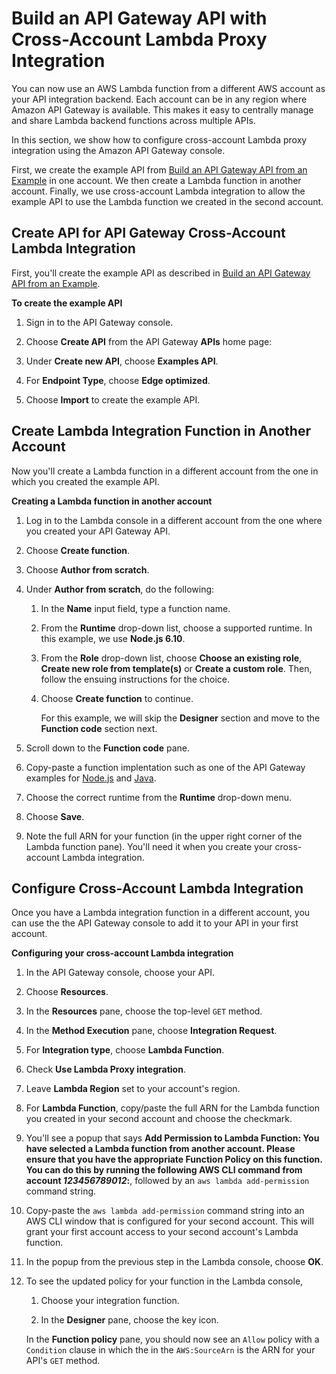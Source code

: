 # Build an API Gateway API with Cross\-Account Lambda Proxy Integration<a name="apigateway-cross-account-lambda-integrations"></a>

You can now use an AWS Lambda function from a different AWS account as your API integration backend\. Each account can be in any region where Amazon API Gateway is available\. This makes it easy to centrally manage and share Lambda backend functions across multiple APIs\.

In this section, we show how to configure cross\-account Lambda proxy integration using the Amazon API Gateway console\.

First, we create the example API from [Build an API Gateway API from an Example](api-gateway-create-api-from-example.md) in one account\. We then create a Lambda function in another account\. Finally, we use cross\-account Lambda integration to allow the example API to use the Lambda function we created in the second account\.

## Create API for API Gateway Cross\-Account Lambda Integration<a name="apigateway-cross-account-lambda-integrations-create-api"></a>

First, you'll create the example API as described in [Build an API Gateway API from an Example](api-gateway-create-api-from-example.md)\.

**To create the example API**

1.  Sign in to the API Gateway console\. 

1. Choose **Create API** from the API Gateway **APIs** home page: 

1. Under **Create new API**, choose **Examples API**\.

1. For **Endpoint Type**, choose **Edge optimized**\.

1. Choose **Import** to create the example API\.

## Create Lambda Integration Function in Another Account<a name="apigateway-cross-account-lambda-integrations-create-lambda-function"></a>

Now you'll create a Lambda function in a different account from the one in which you created the example API\.

**Creating a Lambda function in another account**

1. Log in to the Lambda console in a different account from the one where you created your API Gateway API\.

1. Choose **Create function**\.

1. Choose **Author from scratch**\.

1. Under **Author from scratch**, do the following:

   1. In the **Name** input field, type a function name\.

   1. From the **Runtime** drop\-down list, choose a supported runtime\. In this example, we use **Node\.js 6\.10**\.

   1.  From the **Role** drop\-down list, choose **Choose an existing role**, **Create new role from template\(s\)** or **Create a custom role**\. Then, follow the ensuing instructions for the choice\.

   1. Choose **Create function** to continue\.

      For this example, we will skip the **Designer** section and move to the **Function code** section next\.

1. Scroll down to the **Function code** pane\.

1. Copy\-paste a function implentation such as one of the API Gateway examples for [Node\.js](api-gateway-create-api-as-simple-proxy-for-lambda.md#api-gateway-proxy-integration-lambda-function-nodejs) and [Java](api-gateway-create-api-as-simple-proxy-for-lambda.md#api-gateway-proxy-integration-lambda-function-java)\.

1. Choose the correct runtime from the **Runtime** drop\-down menu\.

1. Choose **Save**\.

1. Note the full ARN for your function \(in the upper right corner of the Lambda function pane\)\. You'll need it when you create your cross\-account Lambda integration\.

## Configure Cross\-Account Lambda Integration<a name="apigateway-cross-account-lambda-integrations-create-integration2"></a>

Once you have a Lambda integration function in a different account, you can use the the API Gateway console to add it to your API in your first account\.

**Configuring your cross\-account Lambda integration**

1. In the API Gateway console, choose your API\.

1. Choose **Resources**\.

1. In the **Resources** pane, choose the top\-level `GET` method\. 

1. In the **Method Execution** pane, choose **Integration Request**\.

1. For **Integration type**, choose **Lambda Function**\.

1. Check **Use Lambda Proxy integration**\.

1. Leave **Lambda Region** set to your account's region\.

1. For **Lambda Function**, copy/paste the full ARN for the Lambda function you created in your second account and choose the checkmark\.

1. You'll see a popup that says **Add Permission to Lambda Function: You have selected a Lambda function from another account\. Please ensure that you have the appropriate Function Policy on this function\. You can do this by running the following AWS CLI command from account *123456789012*:**, followed by an `aws lambda add-permission` command string\.

1. Copy\-paste the `aws lambda add-permission` command string into an AWS CLI window that is configured for your second account\. This will grant your first account access to your second account's Lambda function\.

1. In the popup from the previous step in the Lambda console, choose **OK**\.

1. To see the updated policy for your function in the Lambda console, 

   1. Choose your integration function\.

   1. In the **Designer** pane, choose the key icon\.

   In the **Function policy** pane, you should now see an `Allow` policy with a `Condition` clause in which the in the `AWS:SourceArn` is the ARN for your API's `GET` method\.